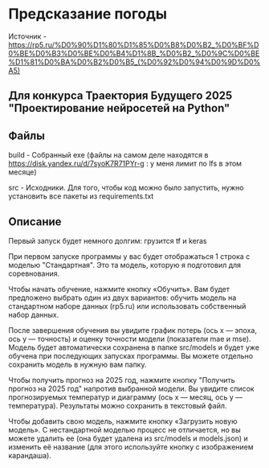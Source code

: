 # Предсказание погоды

Источник - https://rp5.ru/%D0%90%D1%80%D1%85%D0%B8%D0%B2_%D0%BF%D0%BE%D0%B3%D0%BE%D0%B4%D1%8B_%D0%B2_%D0%9C%D0%BE%D1%81%D0%BA%D0%B2%D0%B5_(%D0%92%D0%94%D0%9D%D0%A5)

## Для конкурса Траектория Будущего 2025 "Проектирование нейросетей на Python"

## Файлы

build - Собранный exe (файлы на самом деле находятся в https://disk.yandex.ru/d/7syoK7R71PYr-g : у меня лимит по lfs в этом месяце)

src - Исходники. Для того, чтобы код можно было запустить, нужно установить все пакеты из requirements.txt

## Описание

Первый запуск будет немного долгим: грузится tf и keras

При первом запуске программы у вас будет отображаться 1 строка с моделью "Стандартная". Это та модель, которую я подготовил для соревнования.

Чтобы начать обучение, нажмите кнопку «Обучить». Вам будет предложено выбрать один из двух вариантов: обучить модель на стандартном наборе данных (rp5.ru) или использовать собственный набор данных.

После завершения обучения вы увидите график потерь (ось x — эпоха, ось y — точность) и оценку точности модели (показатели mae и mse). Модель будет автоматически сохранена в папке src/models и будет уже обучена при последующих запусках программы. Вы можете отдельно сохранить модель в нужную вам папку.

Чтобы получить прогноз на 2025 год, нажмите кнопку "Получить прогноз на 2025 год" напротив выбранной модели. Вы увидите список прогнозируемых температур и диаграмму (ось x — месяц, ось y — температура). Результаты можно сохранить в текстовый файл.

Чтобы добавить свою модель, нажмите кнопку «Загрузить новую модель». С нестандартной моделью процесс не отличается, но вы можете удалить ее (она будет удалена из src/models и models.json) и изменить её название (для этого используйте кнопку с изображением карандаша).
